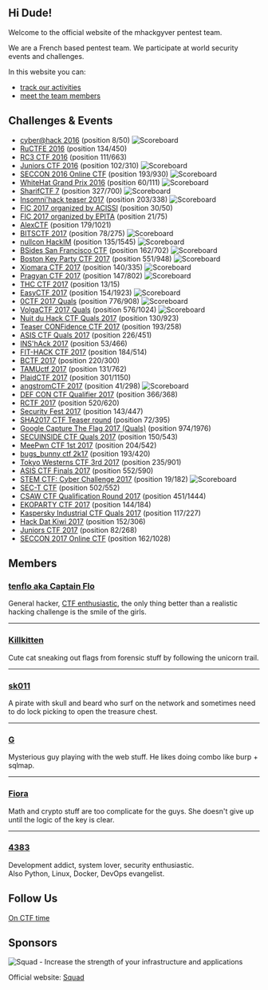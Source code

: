 ## Hi Dude!
Welcome to the official website of the mhackgyver pentest team.

We are a French based pentest team. We participate at world security events and challenges.

In this website you can:
- [track our activities](https://github.com/mhackgyver-squad/mhackgyver/blob/master/README.md#challenges--events)
- [meet the team members](https://github.com/mhackgyver-squad/mhackgyver/blob/master/README.md#members)

## Challenges & Events
- [cyber@hack 2016](https://www.cyberathack.com/) (position 8/50)
![Scoreboard](https://github.com/mhackgyver-squad/mhackgyver/blob/master/images/CTF%20result.png "Cyber@hack 2016 scoreboard")
- [RuCTFE 2016](http://ructfe.org/) (position 134/450)
- [RC3 CTF 2016](http://ctf.rc3.club/) (position 111/663)
- [Juniors CTF 2016](https://juniors.ctf.org.ru/) (position 102/310)
![Scoreboard](https://github.com/mhackgyver-squad/mhackgyver/blob/master/images/102%C3%A8me%20Juniors%20CTF.png "Juniors CTF 2016 scoreboard")
- [SECCON 2016 Online CTF](http://ctf.seccon.jp) (position 193/930)
![Scoreboard](https://github.com/mhackgyver-squad/mhackgyver/blob/master/images/SECCON%202016%20Online%20CTF%20193%C3%A8me%20sur%20930.png "SECCON 2016 Online CTF scoreboard")
- [WhiteHat Grand Prix 2016](http://whitehatvn.com/forum/whitehat-grand-prix-2016/95632-announcement) (position 60/111)
![Scoreboard](https://github.com/mhackgyver-squad/mhackgyver/blob/master/images/WhiteHat%20Grand%20Prix%202016%2060%C3%A8me%20sur%20111.png "WhiteHat Grand Prix 2016 scoreboard")
- [SharifCTF 7](http://ctf.sharif.edu/) (position 327/700)
![Scoreboard](https://github.com/mhackgyver-squad/mhackgyver/blob/master/images/SharifCTF%207%20327%C3%A8me%20sur%20700.png "SharifCTF 7 scoreboard")
- [Insomni'hack teaser 2017](https://insomnihack.ch/?page_id=16) (position 203/338)
![Scoreboard](https://github.com/mhackgyver-squad/mhackgyver/blob/master/images/Insomni%20hack%20203%C3%A8me%20sur%20338.png "Insomni'hack teaser 2017 scoreboard")
- [FIC 2017 organized by ACISSI](https://www.forum-fic.com/site/FR/Prix__Challenges/Challenges,C59984,I59996.htm?KM_Session=c2b19ead0fc8b0ca649ae5ca56b9a52a) (position 30/50)
- [FIC 2017 organized by EPITA](https://www.forum-fic.com/site/FR/Prix__Challenges/Challenges,C59984,I59996.htm?KM_Session=c2b19ead0fc8b0ca649ae5ca56b9a52a) (position 21/75)
- [AlexCTF](https://ctf.oddcoder.com/) (position 179/1021)
- [BITSCTF 2017](https://bitsctf.bits-quark.org/) (position 78/275)
![Scoreboard](https://github.com/mhackgyver-squad/mhackgyver/blob/master/images/BITSCTF%2078%C3%A8me%20sur%20275.png "BITSCTF 2017 scoreboard")
- [nullcon HackIM](http://ctf.nullcon.net/) (position 135/1545)
![Scoreboard](https://github.com/mhackgyver-squad/mhackgyver/blob/master/images/Nullcon%20HackIM%202017%20135%C3%A8me%20sur%201545.png "nullcon HackIM scoreboard")
- [BSides San Francisco CTF](https://bsidessf.com/ctf.html) (position 162/702)
![Scoreboard](https://github.com/mhackgyver-squad/mhackgyver/blob/master/images/BSIDESSF%20162%C3%A8me%20sur%20702.png "BSides San Francisco CTF scoreboard")
- [Boston Key Party CTF 2017](http://bostonkeyparty.net/) (position 551/948)
![Scoreboard](https://github.com/mhackgyver-squad/mhackgyver/blob/master/images/BKP%202017%20551%C3%A8me%20sur%20948.png "Boston Key Party CTF 2017 scoreboard")
- [Xiomara CTF 2017](https://xiomara.xyz/) (position 140/335)
![Scoreboard](https://github.com/mhackgyver-squad/mhackgyver/blob/master/images/XiomaraCTF%20140%C3%A8me%20sur%20335.png "Xiomara CTF 2017 scoreboard")
- [Pragyan CTF 2017](https://ctf.pragyan.org/home) (position 147/802)
![Scoreboard](https://github.com/mhackgyver-squad/mhackgyver/blob/master/images/Pragyan%20CTF%202017%20147%C3%A8me%20sur%20802.png "Pragyan CTF 2017 scoreboard")
- [THC CTF 2017](https://thcon.party/) (position 13/15)
- [EasyCTF 2017](https://www.easyctf.com/) (position 154/1923)
![Scoreboard](https://github.com/mhackgyver-squad/mhackgyver/blob/master/images/EasyCTF%20154%C3%A8me%20sur%201923.png "EasyCTF 2017 scoreboard")
- [0CTF 2017 Quals](https://ctf.0ops.net/) (position 776/908)
![Scoreboard](https://github.com/mhackgyver-squad/mhackgyver/blob/master/images/0CTF%20776%C3%A8me%20sur%20908.png "0CTF 2017 Quals scoreboard")
- [VolgaCTF 2017 Quals](https://quals.2017.volgactf.ru/) (position 576/1024)
![Scoreboard](https://github.com/mhackgyver-squad/mhackgyver/blob/master/images/VolgaCTF%202017%20Quals%20576%C3%A8me%20sur%201024.png "VolgaCTF 2017 Quals scoreboard")
- [Nuit du Hack CTF Quals 2017](https://quals.nuitduhack.com/) (position 130/923)
- [Teaser CONFidence CTF 2017](https://ctf.dragonsector.pl/) (position 193/258)
- [ASIS CTF Quals 2017](https://asis-ctf.ir/) (position 226/451)
- [INS'hAck 2017](http://ctf.insecurity-insa.fr/) (position 53/466)
- [FIT-HACK CTF 2017](https://ctf.nw.fit.ac.jp/) (position 184/514)
- [BCTF 2017](http://bctf.xctf.org.cn/) (position 220/300)
- [TAMUctf 2017](http://ctf.tamu.edu/) (position 131/762)
- [PlaidCTF 2017](http://plaidctf.com/) (position 301/1150)
- [angstromCTF 2017](https://www.angstromctf.com/) (position 41/298)
![Scoreboard](https://github.com/mhackgyver-squad/mhackgyver/blob/master/images/angstromCTF%2041%C3%A8me%20sur%20298.png "angstromCTF 2017 Quals scoreboard")
- [DEF CON CTF Qualifier 2017](https://2017.legitbs.net/) (position 366/368)
- [RCTF 2017](http://ctf.teamrois.cn/) (position 520/620)
- [Security Fest 2017](https://securityfest.ctf.rocks/) (position 143/447)
- [SHA2017 CTF Teaser round](https://ctf.sha2017.org/) (position 72/395)
- [Google Capture The Flag 2017 (Quals)](https://g.co/ctf) (position 974/1976)
- [SECUINSIDE CTF Quals 2017](http://secuinside.com/2017/ctf.html) (position 150/543)
- [MeePwn CTF 1st 2017](https://ctf.meepwn.team/) (position 204/542)
- [bugs\_bunny ctf 2k17](http://www.bugsbunnyctf.me/) (position 193/420)
- [Tokyo Westerns CTF 3rd 2017](https://tokyowesterns.github.io/ctf2017/) (position 235/901)
- [ASIS CTF Finals 2017](https://asisctf.com/) (position 552/590)
- [STEM CTF: Cyber Challenge 2017](https://mitrestemctf.org/) (position 19/182)
![Scoreboard](https://github.com/mhackgyver-squad/mhackgyver/blob/master/images/MITRE%20CTF%2019%C3%A8me%20sur%20182.png "MITRE CTF scoreboard")
- [SEC-T CTF](https://sect.ctf.rocks/) (position 502/552)
- [CSAW CTF Qualification Round 2017](https://ctf.csaw.io/) (position 451/1444)
- [EKOPARTY CTF 2017](https://ctf.ekoparty.org/) (position 144/184)
- [Kaspersky Industrial CTF Quals 2017](https://ctf.kaspersky.com/) (position 117/227)
- [Hack Dat Kiwi 2017](https://hack.dat.kiwi/) (position 152/306)
- [Juniors CTF 2017](https://juniors.ctf.org.ru/) (position 82/268)
- [SECCON 2017 Online CTF](https://score-quals.seccon.jp/) (position 162/1028)

## Members
### [tenflo aka Captain Flo](https://github.com/tenflo)
General hacker, [CTF enthusiastic](http://www.wechall.net/fr/profile/tenflo), the only thing better than a realistic hacking challenge is the smile of the girls.

---

### [Killkitten](https://github.com/Killkitten)
Cute cat sneaking out flags from forensic stuff by following the unicorn trail.

---

### [sk011](https://ctftime.org/user/23271)
A pirate with skull and beard who surf on the network and sometimes need to do lock picking to open the treasure chest. 

---

### [G](https://www.root-me.org/John_doo29)
Mysterious guy playing with the web stuff. He likes doing combo like burp + sqlmap. 

---

### [Fiora](https://ctftime.org/user/23457)
Math and crypto stuff are too complicate for the guys. She doesn't give up until the logic of the key is clear.

---

### [4383](https://github.com/4383)
Development addict, system lover, security enthusiastic.   
Also Python, Linux, Docker, DevOps evangelist.

## Follow Us
[On CTF time](https://ctftime.org/team/30616)

## Sponsors
![Squad - Increase the strength of your infrastructure and applications](https://www.squad.fr/static/images/theme/logo_blue.png "Squad")

Official website: [Squad](https://www.squad.fr/en/know-us/)




